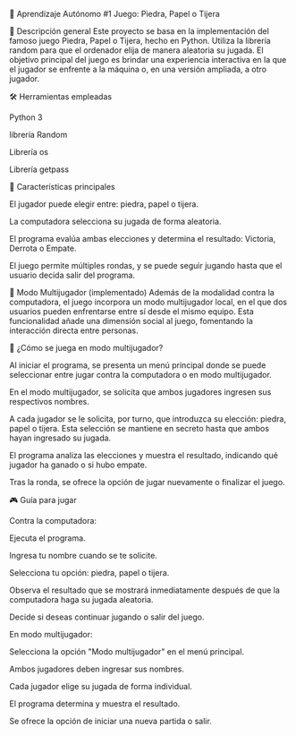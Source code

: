 🧠 Aprendizaje Autónomo #1
Juego: Piedra, Papel o Tijera

📄 Descripción general
Este proyecto se basa en la implementación del famoso juego Piedra, Papel o Tijera, hecho en Python. Utiliza la librería random para que el ordenador elija de manera aleatoria su jugada. El objetivo principal del juego es brindar una experiencia interactiva en la que el jugador se enfrente a la máquina o, en una versión ampliada, a otro jugador.

🛠️ Herramientas empleadas

Python 3

librería Random

Librería os

Librería getpass

🚀 Características principales

El jugador puede elegir entre: piedra, papel o tijera.

La computadora selecciona su jugada de forma aleatoria.

El programa evalúa ambas elecciones y determina el resultado: Victoria, Derrota o Empate.

El juego permite múltiples rondas, y se puede seguir jugando hasta que el usuario decida salir del programa.

👥 Modo Multijugador (implementado)
Además de la modalidad contra la computadora, el juego incorpora un modo multijugador local, en el que dos usuarios pueden enfrentarse entre sí desde el mismo equipo. Esta funcionalidad añade una dimensión social al juego, fomentando la interacción directa entre personas.

📌 ¿Cómo se juega en modo multijugador?

Al iniciar el programa, se presenta un menú principal donde se puede seleccionar entre jugar contra la computadora o en modo multijugador.

En el modo multijugador, se solicita que ambos jugadores ingresen sus respectivos nombres.

A cada jugador se le solicita, por turno, que introduzca su elección: piedra, papel o tijera. Esta selección se mantiene en secreto hasta que ambos hayan ingresado su jugada.

El programa analiza las elecciones y muestra el resultado, indicando qué jugador ha ganado o si hubo empate.

Tras la ronda, se ofrece la opción de jugar nuevamente o finalizar el juego.

🎮 Guía para jugar

Contra la computadora:

Ejecuta el programa.

Ingresa tu nombre cuando se te solicite.

Selecciona tu opción: piedra, papel o tijera.

Observa el resultado que se mostrará inmediatamente después de que la computadora haga su jugada aleatoria.

Decide si deseas continuar jugando o salir del juego.

En modo multijugador:

Selecciona la opción "Modo multijugador" en el menú principal.

Ambos jugadores deben ingresar sus nombres.

Cada jugador elige su jugada de forma individual.

El programa determina y muestra el resultado.

Se ofrece la opción de iniciar una nueva partida o salir.
